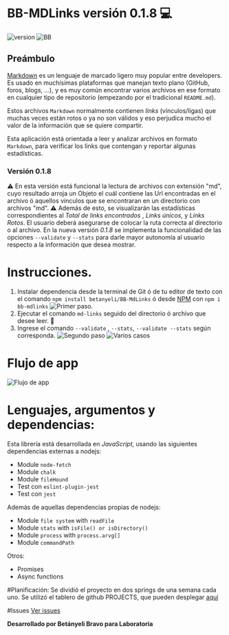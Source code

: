 # BB-MDLinks versión 0.1.8 :computer:
![version](https://img.shields.io/github/tag/betanyeli/BB-MdLinks.svg)
![BB](img/logo.JPG)

## Preámbulo

[Markdown](https://es.wikipedia.org/wiki/Markdown) es un lenguaje de marcado
ligero muy popular entre developers. Es usado en muchísimas plataformas que
manejan texto plano (GitHub, foros, blogs, ...), y es muy común
encontrar varios archivos en ese formato en cualquier tipo de repositorio
(empezando por el tradicional `README.md`).

Estos archivos `Markdown` normalmente contienen _links_ (vínculos/ligas) que
muchas veces están rotos o ya no son válidos y eso perjudica mucho el valor de
la información que se quiere compartir.

Esta aplicación está orientada a leer y analizar archivos
en formato `Markdown`, para verificar los links que contengan y reportar
algunas estadísticas.

### Versión 0.1.8

:warning: En esta versión  está funcional la lectura de archivos con extensión "md", cuyo resultado arroja un Objeto el cuál contiene las Url encontradas en el archivo ó aquellos vínculos que se encontraran en un directorio con archivos "md". :warning: Además de esto, se visualizarán las estadísticas correspondientes al *Total de links encontrados* , *Links únicos*, y *Links Rotos*.
El usuario deberá asegurarse de colocar la ruta correcta al directorio o al archivo.
En la nueva versión *0.1.8* se implementa la funcionalidad de las opciones `--validate` y `--stats` para darle mayor autonomía al usuario respecto a la información que desea mostrar.

# Instrucciones.

1. Instalar dependencia desde la terminal de Git ó de tu editor de texto con el comando `npm install betanyeli/BB-MdLinks` ó desde 
[NPM](https://www.npmjs.com/package/bb-mdlinks) con ` npm i bb-mdlinks `
![Primer paso](img/InstallNpm.JPG).
2. Ejecutar el comando `md-links` seguido del directorio ó archivo que desee leer. :file_folder:
3. Ingrese el comando `--validate` , `--stats`, `--validate --stats` según corresponda.
![Segundo paso](img/app1.JPG)
![Varios casos](img/app2.JPG)

# Flujo de app
![Flujo de app](img/flujo.JPG)

# Lenguajes, argumentos y dependencias:
Esta librería está desarrollada en *JavaScript*, usando las siguientes dependencias externas a nodejs:
- Module `node-fetch`
- Module `chalk`
- Module `fileHound`
- Test con `eslint-plugin-jest`
- Test con `jest`

Además de aquellas dependencias propias de nodejs:
- Module `file system` with `readFile`
- Module `stats` with `isFile() or isDirectory()`
- Module `process` with `process.arvg[]`
- Module `commandPath`

Otros:
- Promises
- Async functions



#Planificación:
Se dividió el proyecto en dos springs de una semana cada uno.
Se utilizó el tablero de github PROJECTS, que pueden desplegar [aquí](https://github.com/betanyeli/BB-MdLinks/projects)

#Issues
[Ver issues](https://github.com/betanyeli/BB-MdLinks/issues)

**Desarrollado por Betányeli Bravo para Laboratoria**